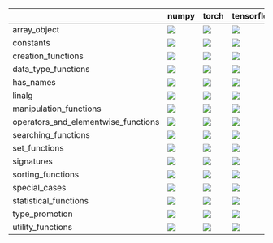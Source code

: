 |                                     | numpy                                                                                                                                                              | torch                                                                                                                                                              | tensorflow                                                                                                                                                         | jax                                                                                                                                                                |
|:------------------------------------|:-------------------------------------------------------------------------------------------------------------------------------------------------------------------|:-------------------------------------------------------------------------------------------------------------------------------------------------------------------|:-------------------------------------------------------------------------------------------------------------------------------------------------------------------|:-------------------------------------------------------------------------------------------------------------------------------------------------------------------|
| array_object                        | <a href="https://github.com/unifyai/ivy/actions/runs/4550663187" rel="noopener noreferrer" target="_blank"><img src=https://img.shields.io/badge/-failure-red></a> | <a href="https://github.com/unifyai/ivy/actions/runs/4550663187" rel="noopener noreferrer" target="_blank"><img src=https://img.shields.io/badge/-failure-red></a> | <a href="https://github.com/unifyai/ivy/actions/runs/4550663187" rel="noopener noreferrer" target="_blank"><img src=https://img.shields.io/badge/-failure-red></a> | <a href="https://github.com/unifyai/ivy/actions/runs/4550663187" rel="noopener noreferrer" target="_blank"><img src=https://img.shields.io/badge/-failure-red></a> |
| constants                           | <a href="https://github.com/unifyai/ivy/actions/runs/4550663187" rel="noopener noreferrer" target="_blank"><img src=https://img.shields.io/badge/-failure-red></a> | <a href="https://github.com/unifyai/ivy/actions/runs/4550663187" rel="noopener noreferrer" target="_blank"><img src=https://img.shields.io/badge/-failure-red></a> | <a href="https://github.com/unifyai/ivy/actions/runs/4550663187" rel="noopener noreferrer" target="_blank"><img src=https://img.shields.io/badge/-failure-red></a> | <a href="https://github.com/unifyai/ivy/actions/runs/4550663187" rel="noopener noreferrer" target="_blank"><img src=https://img.shields.io/badge/-failure-red></a> |
| creation_functions                  | <a href="https://github.com/unifyai/ivy/actions/runs/4550663187" rel="noopener noreferrer" target="_blank"><img src=https://img.shields.io/badge/-failure-red></a> | <a href="https://github.com/unifyai/ivy/actions/runs/4550663187" rel="noopener noreferrer" target="_blank"><img src=https://img.shields.io/badge/-failure-red></a> | <a href="https://github.com/unifyai/ivy/actions/runs/4550663187" rel="noopener noreferrer" target="_blank"><img src=https://img.shields.io/badge/-failure-red></a> | <a href="https://github.com/unifyai/ivy/actions/runs/4550663187" rel="noopener noreferrer" target="_blank"><img src=https://img.shields.io/badge/-failure-red></a> |
| data_type_functions                 | <a href="https://github.com/unifyai/ivy/actions/runs/4550663187" rel="noopener noreferrer" target="_blank"><img src=https://img.shields.io/badge/-failure-red></a> | <a href="https://github.com/unifyai/ivy/actions/runs/4550663187" rel="noopener noreferrer" target="_blank"><img src=https://img.shields.io/badge/-failure-red></a> | <a href="https://github.com/unifyai/ivy/actions/runs/4550663187" rel="noopener noreferrer" target="_blank"><img src=https://img.shields.io/badge/-failure-red></a> | <a href="https://github.com/unifyai/ivy/actions/runs/4550663187" rel="noopener noreferrer" target="_blank"><img src=https://img.shields.io/badge/-failure-red></a> |
| has_names                           | <a href="https://github.com/unifyai/ivy/actions/runs/4550663187" rel="noopener noreferrer" target="_blank"><img src=https://img.shields.io/badge/-failure-red></a> | <a href="https://github.com/unifyai/ivy/actions/runs/4550663187" rel="noopener noreferrer" target="_blank"><img src=https://img.shields.io/badge/-failure-red></a> | <a href="https://github.com/unifyai/ivy/actions/runs/4550663187" rel="noopener noreferrer" target="_blank"><img src=https://img.shields.io/badge/-failure-red></a> | <a href="https://github.com/unifyai/ivy/actions/runs/4550663187" rel="noopener noreferrer" target="_blank"><img src=https://img.shields.io/badge/-failure-red></a> |
| linalg                              | <a href="https://github.com/unifyai/ivy/actions/runs/4550663187" rel="noopener noreferrer" target="_blank"><img src=https://img.shields.io/badge/-failure-red></a> | <a href="https://github.com/unifyai/ivy/actions/runs/4550663187" rel="noopener noreferrer" target="_blank"><img src=https://img.shields.io/badge/-failure-red></a> | <a href="https://github.com/unifyai/ivy/actions/runs/4550663187" rel="noopener noreferrer" target="_blank"><img src=https://img.shields.io/badge/-failure-red></a> | <a href="https://github.com/unifyai/ivy/actions/runs/4550663187" rel="noopener noreferrer" target="_blank"><img src=https://img.shields.io/badge/-failure-red></a> |
| manipulation_functions              | <a href="https://github.com/unifyai/ivy/actions/runs/4550663187" rel="noopener noreferrer" target="_blank"><img src=https://img.shields.io/badge/-failure-red></a> | <a href="https://github.com/unifyai/ivy/actions/runs/4550663187" rel="noopener noreferrer" target="_blank"><img src=https://img.shields.io/badge/-failure-red></a> | <a href="https://github.com/unifyai/ivy/actions/runs/4550663187" rel="noopener noreferrer" target="_blank"><img src=https://img.shields.io/badge/-failure-red></a> | <a href="https://github.com/unifyai/ivy/actions/runs/4550663187" rel="noopener noreferrer" target="_blank"><img src=https://img.shields.io/badge/-failure-red></a> |
| operators_and_elementwise_functions | <a href="https://github.com/unifyai/ivy/actions/runs/4550663187" rel="noopener noreferrer" target="_blank"><img src=https://img.shields.io/badge/-failure-red></a> | <a href="https://github.com/unifyai/ivy/actions/runs/4550663187" rel="noopener noreferrer" target="_blank"><img src=https://img.shields.io/badge/-failure-red></a> | <a href="https://github.com/unifyai/ivy/actions/runs/4550663187" rel="noopener noreferrer" target="_blank"><img src=https://img.shields.io/badge/-failure-red></a> | <a href="https://github.com/unifyai/ivy/actions/runs/4550663187" rel="noopener noreferrer" target="_blank"><img src=https://img.shields.io/badge/-failure-red></a> |
| searching_functions                 | <a href="https://github.com/unifyai/ivy/actions/runs/4550663187" rel="noopener noreferrer" target="_blank"><img src=https://img.shields.io/badge/-failure-red></a> | <a href="https://github.com/unifyai/ivy/actions/runs/4550663187" rel="noopener noreferrer" target="_blank"><img src=https://img.shields.io/badge/-failure-red></a> | <a href="https://github.com/unifyai/ivy/actions/runs/4550663187" rel="noopener noreferrer" target="_blank"><img src=https://img.shields.io/badge/-failure-red></a> | <a href="https://github.com/unifyai/ivy/actions/runs/4550663187" rel="noopener noreferrer" target="_blank"><img src=https://img.shields.io/badge/-failure-red></a> |
| set_functions                       | <a href="https://github.com/unifyai/ivy/actions/runs/4550663187" rel="noopener noreferrer" target="_blank"><img src=https://img.shields.io/badge/-failure-red></a> | <a href="https://github.com/unifyai/ivy/actions/runs/4550663187" rel="noopener noreferrer" target="_blank"><img src=https://img.shields.io/badge/-failure-red></a> | <a href="https://github.com/unifyai/ivy/actions/runs/4550663187" rel="noopener noreferrer" target="_blank"><img src=https://img.shields.io/badge/-failure-red></a> | <a href="https://github.com/unifyai/ivy/actions/runs/4550663187" rel="noopener noreferrer" target="_blank"><img src=https://img.shields.io/badge/-failure-red></a> |
| signatures                          | <a href="https://github.com/unifyai/ivy/actions/runs/4550663187" rel="noopener noreferrer" target="_blank"><img src=https://img.shields.io/badge/-failure-red></a> | <a href="https://github.com/unifyai/ivy/actions/runs/4550663187" rel="noopener noreferrer" target="_blank"><img src=https://img.shields.io/badge/-failure-red></a> | <a href="https://github.com/unifyai/ivy/actions/runs/4550663187" rel="noopener noreferrer" target="_blank"><img src=https://img.shields.io/badge/-failure-red></a> | <a href="https://github.com/unifyai/ivy/actions/runs/4550663187" rel="noopener noreferrer" target="_blank"><img src=https://img.shields.io/badge/-failure-red></a> |
| sorting_functions                   | <a href="https://github.com/unifyai/ivy/actions/runs/4550663187" rel="noopener noreferrer" target="_blank"><img src=https://img.shields.io/badge/-failure-red></a> | <a href="https://github.com/unifyai/ivy/actions/runs/4550663187" rel="noopener noreferrer" target="_blank"><img src=https://img.shields.io/badge/-failure-red></a> | <a href="https://github.com/unifyai/ivy/actions/runs/4550663187" rel="noopener noreferrer" target="_blank"><img src=https://img.shields.io/badge/-failure-red></a> | <a href="https://github.com/unifyai/ivy/actions/runs/4550663187" rel="noopener noreferrer" target="_blank"><img src=https://img.shields.io/badge/-failure-red></a> |
| special_cases                       | <a href="https://github.com/unifyai/ivy/actions/runs/4550663187" rel="noopener noreferrer" target="_blank"><img src=https://img.shields.io/badge/-failure-red></a> | <a href="https://github.com/unifyai/ivy/actions/runs/4550663187" rel="noopener noreferrer" target="_blank"><img src=https://img.shields.io/badge/-failure-red></a> | <a href="https://github.com/unifyai/ivy/actions/runs/4550663187" rel="noopener noreferrer" target="_blank"><img src=https://img.shields.io/badge/-failure-red></a> | <a href="https://github.com/unifyai/ivy/actions/runs/4550663187" rel="noopener noreferrer" target="_blank"><img src=https://img.shields.io/badge/-failure-red></a> |
| statistical_functions               | <a href="https://github.com/unifyai/ivy/actions/runs/4550663187" rel="noopener noreferrer" target="_blank"><img src=https://img.shields.io/badge/-failure-red></a> | <a href="https://github.com/unifyai/ivy/actions/runs/4550663187" rel="noopener noreferrer" target="_blank"><img src=https://img.shields.io/badge/-failure-red></a> | <a href="https://github.com/unifyai/ivy/actions/runs/4550663187" rel="noopener noreferrer" target="_blank"><img src=https://img.shields.io/badge/-failure-red></a> | <a href="https://github.com/unifyai/ivy/actions/runs/4550663187" rel="noopener noreferrer" target="_blank"><img src=https://img.shields.io/badge/-failure-red></a> |
| type_promotion                      | <a href="https://github.com/unifyai/ivy/actions/runs/4550663187" rel="noopener noreferrer" target="_blank"><img src=https://img.shields.io/badge/-failure-red></a> | <a href="https://github.com/unifyai/ivy/actions/runs/4550663187" rel="noopener noreferrer" target="_blank"><img src=https://img.shields.io/badge/-failure-red></a> | <a href="https://github.com/unifyai/ivy/actions/runs/4550663187" rel="noopener noreferrer" target="_blank"><img src=https://img.shields.io/badge/-failure-red></a> | <a href="https://github.com/unifyai/ivy/actions/runs/4550663187" rel="noopener noreferrer" target="_blank"><img src=https://img.shields.io/badge/-failure-red></a> |
| utility_functions                   | <a href="https://github.com/unifyai/ivy/actions/runs/4550663187" rel="noopener noreferrer" target="_blank"><img src=https://img.shields.io/badge/-failure-red></a> | <a href="https://github.com/unifyai/ivy/actions/runs/4550663187" rel="noopener noreferrer" target="_blank"><img src=https://img.shields.io/badge/-failure-red></a> | <a href="https://github.com/unifyai/ivy/actions/runs/4550663187" rel="noopener noreferrer" target="_blank"><img src=https://img.shields.io/badge/-failure-red></a> | <a href="https://github.com/unifyai/ivy/actions/runs/4550663187" rel="noopener noreferrer" target="_blank"><img src=https://img.shields.io/badge/-failure-red></a> |
